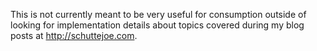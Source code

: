
This is not currently meant to be very useful for consumption outside of looking for implementation details about topics covered during my blog posts at http://schuttejoe.com.